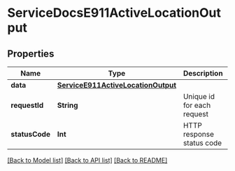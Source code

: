 # ServiceDocsE911ActiveLocationOutput

## Properties
Name | Type | Description | Notes
------------ | ------------- | ------------- | -------------
**data** | [**ServiceE911ActiveLocationOutput**](ServiceE911ActiveLocationOutput.md) |  | [optional] 
**requestId** | **String** | Unique id for each request | [optional] 
**statusCode** | **Int** | HTTP response status code | [optional] 

[[Back to Model list]](../README.md#documentation-for-models) [[Back to API list]](../README.md#documentation-for-api-endpoints) [[Back to README]](../README.md)


